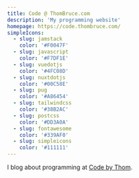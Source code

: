 ```yaml
---
title: Code @ ThomBruce.com
description: 'My programming website'
homepage: https://code.thombruce.com/
simpleIcons:
  - slug: jamstack
    color: '#F0047F'
  - slug: javascript
    color: '#F7DF1E'
  - slug: vuedotjs
    color: '#4FC08D'
  - slug: nuxtdotjs
    color: '#00C58E'
  - slug: pug
    color: '#A86454'
  - slug: tailwindcss
    color: '#38B2AC'
  - slug: postcss
    color: '#DD3A0A'
  - slug: fontawesome
    color: '#339AF0'
  - slug: simpleicons
    color: '#111111'
---
```


I blog about programming at [Code by Thom](https://code.thombruce.com/).
